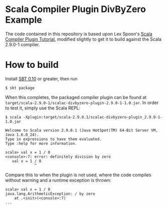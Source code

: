 [Scala Compiler Plugin Tutorial]: http://www.scala-lang.org/node/140
[SBT 0.10]: https://github.com/harrah/xsbt

# Scala Compiler Plugin DivByZero Example

The code contained in this repository is based upon Lex Spoon's 
[Scala Compiler Plugin Tutorial], modified slightly to get it to build against
the Scala 2.9.0-1 compiler.

# How to build

Install [SBT 0.10] or greater, then run

	$ sbt package

When this completes, the packaged compiler plugin can be found at 
`target/scala-2.9.0-1/scalac-divbyzero-plugin-2.9.0-1-1.0.jar`.
In order to test it, simply use the Scala REPL:

	$ scala -Xplugin:target/scala-2.9.0.1/scalac-divbyzero-plugin_2.9.0-1-1.0.jar

	Welcome to Scala version 2.9.0.1 (Java HotSpot(TM) 64-Bit Server VM, Java 1.6.0_24).
	Type in expressions to have them evaluated.
	Type :help for more information.

	scala> val x = 1 / 0
	<console>:7: error: definitely division by zero
       val x = 1 / 0
                 ^

Compare this to when the plugin is not used, where the code compiles
without warning and a runtime exception is thrown:

	scala> val x = 1 / 0
	java.lang.ArithmeticException: / by zero
		at .<init>(<console>:7)
	...

